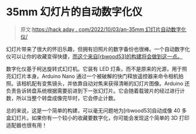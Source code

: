 # 35mm 幻灯片的自动数字化仪

> 原文:[https://hack aday . com/2022/10/03/an-35mm 幻灯片自动数字化仪/](https://hackaday.com/2022/10/03/an-automated-digitizer-for-35mm-slides/)

幻灯片带来了很大的怀旧乐趣，但拥有旧照片的数字备份也很棒。一个自动数字化仪可以让你的收藏变得快捷，[而这个来自[rbwood53]的构建将会做到这一点。](https://www.instructables.com/Automated-35mm-Slide-Digitizer/)

数字化仪基于柯达旋转式幻灯机。它装有 LED 灯条，而不是原来的光源，用于照亮幻灯片本身。Arduino Nano 通过一个被破解的快门释放遥控器来命令相机拍照。该相机配有变焦镜头，并依靠自动对焦来获得清晰的幻灯片图像。Arduino 还负责告诉转盘系统根据需要前进到下一张幻灯片。它会随着载玻片的经过进行计数，所以当整个转盘成像完毕时，它会停止计数。

总的来说，这是一个简单的构建，可以毫无问题地为[rbwood53]自动成像 40 多盒幻灯片。如果你有一个较小的收藏要数字化，你可能会发现这个简单的 3D 打印适配器也很有用！